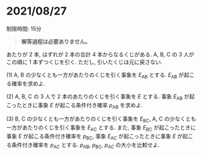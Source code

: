 # 2021/08/27

制限時間: 15分

> **解答過程は必要ありません。**

あたりが $2$ 本, はずれが $2$ 本の合計 $4$ 本からなるくじがある. $\mathrm{A}$, $\mathrm{B}$, $\mathrm{C}$ の $3$ 人がこの順に $1$ 本ずつくじを引く. ただし, 引いたくじは元に戻さない.

(1) $\mathrm{A}$, $\mathrm{B}$ の少なくとも一方があたりのくじを引く事象を $E_{\mathrm{AB}}$ とする. $E_{\mathrm{AB}}$ が起こる確率を求めよ.

(2) $\mathrm{A}$, $\mathrm{B}$, $\mathrm{C}$ の $3$ 人で $2$ 本のあたりのくじを引く事象を $E$ とする. 事象 $E_{\mathrm{AB}}$ が起こったときに事象 $E$ が起こる条件付き確率 $p_{\mathrm{AB}}$ を求めよ.

(3) $\mathrm{B}$, $\mathrm{C}$ の少なくとも一方があたりのくじを引く事象を $E_{\mathrm{BC}}$, $\mathrm{A}$, $\mathrm{C}$ の少なくとも一方があたりのくじを引く事象を $E_{\mathrm{AC}}$ とする. また, 事象 $E_{\mathrm{BC}}$ が起こったときに事象 $E$ が起こる条件付き確率を $p_{\mathrm{BC}}$, 事象 $E_{\mathrm{AC}}$ が起こったときに事象 $E$ が起こる条件付き確率を $p_{\mathrm{AC}}$ とする. $p_{\mathrm{AB}}$, $p_{\mathrm{BC}}$, $p_{AC}$ の大小を比較せよ.